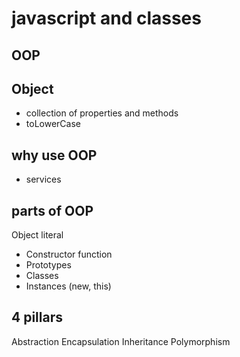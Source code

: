 # javascript and classes

## OOP

## Object
- collection of properties and methods
- toLowerCase

## why use OOP
- services  

## parts of OOP
Object literal 

- Constructor function
- Prototypes
- Classes
- Instances (new, this)


## 4 pillars
Abstraction
Encapsulation
Inheritance
Polymorphism